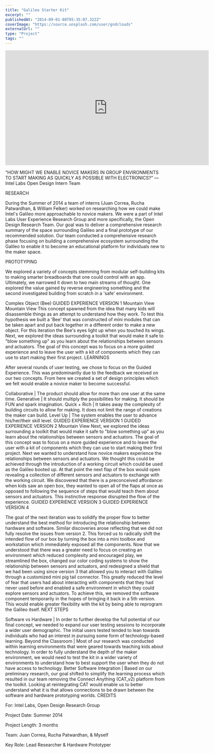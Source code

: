 ```yaml
---
title: "Galileo Starter Kit"
excerpt: ""
publishedAt: "2014-09-01-08T05:35:07.322Z"
coverImage: "https://source.unsplash.com/user/gndclouds"
externalUrl: ""
type: "Project"
tags: ""
---
```


<iframe title="vimeo-player" src="https://player.vimeo.com/video/108603283?h=8c232e914b" width="640" height="360" frameborder="0" allowfullscreen></iframe>

“HOW MIGHT WE ENABLE NOVICE MAKERS IN GROUP ENVIRONMENTS TO START MAKING AS QUICKLY AS POSSIBLE WITH ELECTRONICS?” — Intel Labs Open Design Intern Team

RESEARCH

During the Summer of 2014 a team of interns (Juan Correa, Rucha Patwardhan, & William Felker) worked on researching how we could make Intel's Galileo more approachable to novice makers. We were a part of Intel Labs User Experience Research Group and more specifically, the Open Design Research Team. Our goal was to deliver a comprehensive research summary of the space surrounding Galileo and a final prototype of our recommended solution. Our team conducted a comprehensive research phase focusing on building a comprehensive ecosystem surrounding the Galileo to enable it to become an educational platform for individuals new to the maker space.

PROTOTYPING

We explored a variety of concepts stemming from modular self-building kits to making smarter breadboards that one could control with an app. Ultimately, we narrowed it down to two main streams of thought. One explored the value gained by reverse engineering something and the second investigated building from scratch in a 'safe' environment.

Complex Object (Bee) GUIDED EXPERIENCE VERSION 1
Mountain View Mountain View
This concept spawned from the idea that many kids will disassemble things as an attempt to understand how they work. To test this hypothesis we built a 'Bee' that was constructed of mini modules that can be taken apart and put back together in a different order to make a new object. For this iteration the Bee's eyes light up when you touched its wings. Next, we explored the ideas surrounding a toolkit that would make it safe to "blow something up" as you learn about the relationships between sensors and actuators. The goal of this concept was to focus on a more guided experience and to leave the user with a kit of components which they can use to start making their first project.
LEARNINGS

After several rounds of user testing, we chose to focus on the Guided Experience. This was predominantly due to the feedback we received on our two concepts. From here we created a set of design principles which we felt would enable a novice maker to become successful.

Collaborative | The product should allow for more than one user at the same time.
Generative | It should multiply the possibilities for making. It should be FUN and spark imagination.
Quick + Rich | It takes away the complexity of building circuits to allow for making. It does not limit the range of creations the maker can build.
Level Up | The system enables the user to advance his/her/their skill level.
GUIDED EXPERIENCE VERSION 1 GUIDED EXPERIENCE VERSION 2
Mountain View
Next, we explored the ideas surrounding a toolkit that would make it safe to "blow something up" as you learn about the relationships between sensors and actuators. The goal of this concept was to focus on a more guided experience and to leave the user with a kit of components which they can use to start making their first project. Next we wanted to understand how novice makers experience the relationships between sensors and actuators. We thought this could be achieved through the introduction of a working circuit which could be used as the Galileo booted up. At that point the next flap of the box would open revealing a collection of different sensors and actuators to exchange with the working circuit. We discovered that there is a preconceived affordance: when kids saw an open box, they wanted to open all of the flaps at once as opposed to following the sequence of steps that would teach them about sensors and actuators. This instinctive response disrupted the flow of the experience.
GUIDED EXPERIENCE VERSION 3 GUIDED EXPERIENCE VERSION 4

The goal of the next iteration was to solidify the proper flow to better understand the best method for introducing the relationship between hardware and software. Similar discoveries arose reflecting that we did not fully resolve the issues from version 2. This forced us to radically shift the intended flow of our box by turning the box into a mini toolbox and workstation which immediately exposed all the components. Now that we understood that there was a greater need to focus on creating an environment which reduced complexity and encouraged play, we streamlined the box, changed our color coding systems to show the relationship between sensors and actuators, and redesigned a shield that we had been using since version 3 that allowed you to interact with Galileo through a customized mini pig tail connector. This greatly reduced the level of fear that users had about interacting with components that they had never used before and enabled a safe environment in which they could explore sensors and actuators. To achieve this, we removed the software component temporarily in the hopes of bringing it back in a 5th version. This would enable greater flexibility with the kit by being able to reprogram the Galileo itself.
NEXT STEPS

Software vs Hardware | In order to further develop the full potential of our final concept, we needed to expand our user testing sessions to incorporate a wider user demographic. The initial users tested tended to lean towards individuals who had an interest in pursuing some form of technology-based learning.
Beyond the Classroom | Most of our research was conducted within learning environments that were geared towards teaching kids about technology. In order to fully understand the depth of the maker environment, we would need to test the kit in a wider variety of environments to understand how to best support the user when they do not have access to technology.
Better Software Integration | Based on our preliminary research, our goal shifted to simplify the learning process which resulted in our team removing the Connect Anything (CAT_v2) platform from the toolkit. Looking at reintegrating CAT would enable us to better understand what it is that allows connections to be drawn between the software and hardware prototyping worlds.
CREDITS

For: Intel Labs, Open Design Research Group

Project Date: Summer 2014

Project Length: 3 months

Team: Juan Correa, Rucha Patwardhan, & Myself

Key Role: Lead Researcher & Hardware Prototyper
